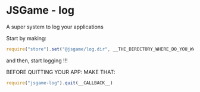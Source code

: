 
# JSGame - log

A super system to log your applications

Start by making: 
```js
require("store").set("@jsgame/log.dir", __THE_DIRECTORY_WHERE_DO_YOU_WANT_TO_PUT_THE_LOGS)
```

and then, start logging !!!

BEFORE QUITTING YOUR APP: MAKE THAT:
```js
require("jsgame-log").quit(__CALLBACK__)
```

